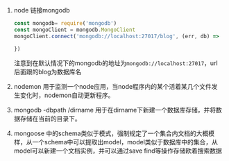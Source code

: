 1. node 链接mongodb

   ```javascript
   const mongodb= require('mongodb')
   const mongoClient = mongodb.MongoClient
   mongoClient.connect('mongodb://localhost:27017/blog', (err, db) => {

   })
   ```

   注意到在默认情况下的mongodb的地址为`mongodb://localhost:27017`，url后面跟的blog为数据库名



2. nodemon 用于监测一个node应用，当node程序内的某个活着某几个文件发生变化时，nodemon自动更新程序。
3. mongodb -dbpath /dirname  用于在dirname下新建一个数据库存储，并将数据存储在当前的目录下。
4. mongoose 中的schema类似于模式，强制规定了一个集合内文档的大概模样，从一个schema中可以提取出model，model类似于数据库中的集合，从model可以新建一个文档实例，并可以通过save find等操作存储欧着搜索数据

